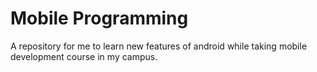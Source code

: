 # Mobile Programming
A repository for me to learn new features of android while taking mobile development course in my campus.
